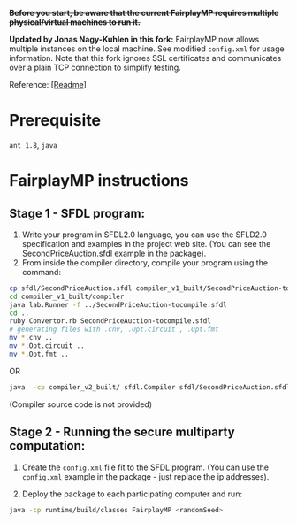 ~~**Before you start, be aware that the current FairplayMP requires multiple physical/virtual machines to run it.**~~

**Updated by Jonas Nagy-Kuhlen in this fork:** FairplayMP now allows multiple instances on the local machine. See modified ``config.xml`` for usage information. Note that this fork ignores SSL certificates and communicates over a plain TCP connection to simplify testing.

Reference: [[Readme](http://www.cs.huji.ac.il/project/Fairplay/FairplayMP/Readme.txt)]

Prerequisite
===

``ant 1.8``, ``java``

FairplayMP instructions 
===

Stage 1 - SFDL program:
---

1. Write your program in SFDL2.0 language, you can use the SFLD2.0 specification and examples in the project web site. (You can see the SecondPriceAuction.sfdl example in the package).
2. From inside the compiler directory, compile your program using the command:

```bash
cp sfdl/SecondPriceAuction.sfdl compiler_v1_built/SecondPriceAuction-tocompile.sfdl
cd compiler_v1_built/compiler
java lab.Runner -f ../SecondPriceAuction-tocompile.sfdl
cd ..
ruby Convertor.rb SecondPriceAuction-tocompile.sfdl
# generating files with .cnv, .Opt.circuit , .Opt.fmt
mv *.cnv ..
mv *.Opt.circuit ..
mv *.Opt.fmt ..
```

OR

```bash
java  -cp compiler_v2_built/ sfdl.Compiler sfdl/SecondPriceAuction.sfdl 
```

(Compiler source code is not provided)

Stage 2 - Running the secure multiparty computation:
---

1. Create the ``config.xml`` file fit to the SFDL program. (You can use the ``config.xml`` example in the package - just replace the ip addresses).

2. Deploy the package to each participating computer and run:

```bash
java -cp runtime/build/classes FairplayMP <randomSeed>
```
